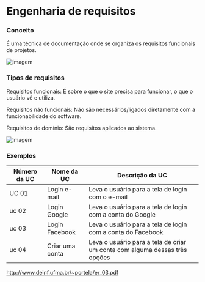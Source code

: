 # Engenharia de requisitos
### Conceito
É uma técnica de documentação onde se organiza os requisitos funcionais de projetos.

![imagem](https://arquivo.devmedia.com.br/artigos/Fabio_Gomes_Rocha/Engenharia_Requisitos/Engenharia_Requisitos_1.jpg)

### Tipos de requisitos

Requisitos funcionais: É sobre o que o site precisa para funcionar, o que o usuário vê e utiliza.

Requisitos não funcionais: Não são necessários/ligados diretamente com a funcionabilidade do software.

Requisitos de domínio:  São requisitos aplicados ao sistema.   

![imagem](https://image.slidesharecdn.com/engenhariaderequisitos-1207048558683280-5/85/engenhariaderequisitos-2-320.jpg?cb=1668550472)

### Exemplos

Número da UC | Nome da UC | Descrição da UC
--------- | ------ | ------
UC 01 | Login e-mail  | Leva o usuário para a tela de login com o e-mail
uc 02 | Login Google   | Leva o usuário para a tela de login com a conta do Google
uc 03 | Login Facebook   | Leva o usuário para a tela de login com a conta do Facebook
uc 04 | Criar uma conta  | Leva o usuário para a tela de criar um conta com alguma dessas três opções

http://www.deinf.ufma.br/~portela/er_03.pdf
